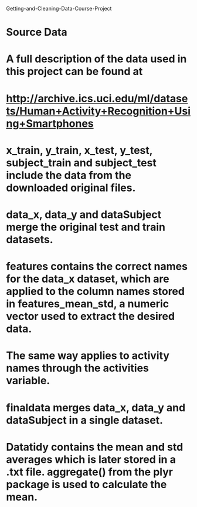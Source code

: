  Getting-and-Cleaning-Data-Course-Project
# Source Data
# A full description of the data used in this project can be found at 
# http://archive.ics.uci.edu/ml/datasets/Human+Activity+Recognition+Using+Smartphones 
# x_train, y_train, x_test, y_test, subject_train and subject_test include the data from the downloaded original files.
# data_x, data_y and dataSubject merge the original test and train datasets.
# features contains the correct names for the data_x dataset, which are applied to the column names stored in features_mean_std, a numeric vector used to extract the desired data.
# The same way applies to activity names through the activities variable.
# finaldata merges data_x, data_y and dataSubject in a single dataset.
# Datatidy contains the mean and std averages which is later stored in a .txt file. aggregate() from the plyr package is used to calculate the mean.